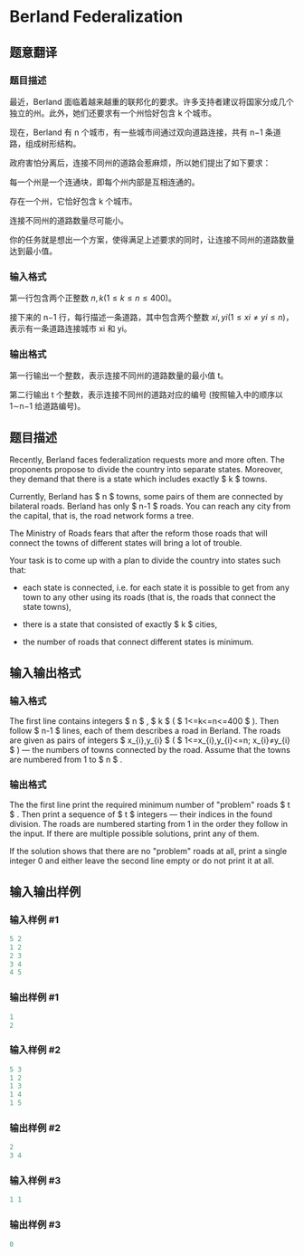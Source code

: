 # Berland Federalization

## 题意翻译

### 题目描述

最近，Berland 面临着越来越重的联邦化的要求。许多支持者建议将国家分成几个独立的州。此外，她们还要求有一个州恰好包含 k 个城市。

现在，Berland 有 n 个城市，有一些城市间通过双向道路连接，共有 n−1 条道路，组成树形结构。

政府害怕分离后，连接不同州的道路会惹麻烦，所以她们提出了如下要求：

每一个州是一个连通块，即每个州内部是互相连通的。

存在一个州，它恰好包含 k 个城市。

连接不同州的道路数量尽可能小。

你的任务就是想出一个方案，使得满足上述要求的同时，让连接不同州的道路数量达到最小值。

### 输入格式

第一行包含两个正整数 $n,k(1≤k≤n≤400)$。

接下来的 n−1 行，每行描述一条道路，其中包含两个整数 $xi,yi(1≤xi≠yi≤n)$，表示有一条道路连接城市 xi 和 yi。

### 输出格式

第一行输出一个整数，表示连接不同州的道路数量的最小值 t。

第二行输出 t 个整数，表示连接不同州的道路对应的编号 (按照输入中的顺序以 1∼n−1 给道路编号)。

## 题目描述

Recently, Berland faces federalization requests more and more often. The proponents propose to divide the country into separate states. Moreover, they demand that there is a state which includes exactly $ k $ towns.

Currently, Berland has $ n $ towns, some pairs of them are connected by bilateral roads. Berland has only $ n-1 $ roads. You can reach any city from the capital, that is, the road network forms a tree.

The Ministry of Roads fears that after the reform those roads that will connect the towns of different states will bring a lot of trouble.

Your task is to come up with a plan to divide the country into states such that:

- each state is connected, i.e. for each state it is possible to get from any town to any other using its roads (that is, the roads that connect the state towns),

- there is a state that consisted of exactly $ k $ cities,

- the number of roads that connect different states is minimum.

## 输入输出格式

### 输入格式

The first line contains integers $ n $ , $ k $ ( $ 1<=k<=n<=400 $ ). Then follow $ n-1 $ lines, each of them describes a road in Berland. The roads are given as pairs of integers $ x_{i},y_{i} $ ( $ 1<=x_{i},y_{i}<=n; x_{i}≠y_{i} $ ) — the numbers of towns connected by the road. Assume that the towns are numbered from 1 to $ n $ .

### 输出格式

The the first line print the required minimum number of "problem" roads $ t $ . Then print a sequence of $ t $ integers — their indices in the found division. The roads are numbered starting from 1 in the order they follow in the input. If there are multiple possible solutions, print any of them.

If the solution shows that there are no "problem" roads at all, print a single integer 0 and either leave the second line empty or do not print it at all.

## 输入输出样例

### 输入样例 #1

```cpp
5 2
1 2
2 3
3 4
4 5

```
### 输出样例 #1

```cpp
1
2

```
### 输入样例 #2

```cpp
5 3
1 2
1 3
1 4
1 5

```
### 输出样例 #2

```cpp
2
3 4

```
### 输入样例 #3

```cpp
1 1

```
### 输出样例 #3

```cpp
0

```
